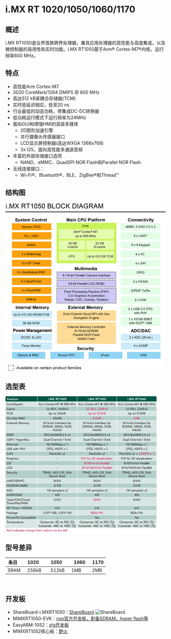 # i.MX RT 1020/1050/1060/1170
## 概述
i.MX RT1050是业界首款跨界处理器，兼具应用处理器的高性能与高度集成，以及微控制器的易用性和实时功能。i.MX RT1050基于Arm® Cortex-M7®内核，运行频率600 MHz。     

## 特点

   - 高性能Arm Cortex-M7
   - 3020 CoreMark/1284 DMIPS @ 600 MHz
   - 高达512 kB紧耦合存储器(TCM)
   - 实时低延迟相应，低至20 ns
   - 行业最低的动态功耗，带集成DC-DC转换器
   - 低功耗运行模式下运行频率为24MHz
   - 面向GUI和增强HMI的高级多媒体
       - 2D图形加速引擎
       - 并行摄像头传感器接口
       - LCD显示屏控制器(高达WXGA 1366x768)
       - 3x I2S，面向高性能多通道音频
   - 丰富的外部存储接口选项
       - NAND、eMMC、QuadSPI NOR Flash和Parallel NOR Flash
   - 无线连接接口：
       - Wi-Fi®、Bluetooth®、BLE、ZigBee®和Thread™

## 结构图
![](../Pic/Misc/rtkt2.jpg)

## 选型表
![](../Pic/Misc/imxrt10xx.jpg)

## 型号差异
条目  |  1020   |  1050   |   1060   |  1170
-----|---------|----------|---------|---------
SRAM |  256kB  |   512kB  |   1MB   |   2MB
 
## 开发板     
- ShareBoard-i.MXRT1050：[ShareBoard](https://github.com/Share-Board/ShareBoard-iMXRT1050) ![ShareBoard](https://github.com/Share-Board/ShareBoard-iMXRT1050/blob/master/Pic/PCB_Front.png?raw=true)
- MIMXRT1050-EVK：[nxp官方开发板，配备SDRAM，hyper flash等](https://www.nxp.com/products/processors-and-microcontrollers/applications-processors/i.mx-applications-processors/i.mx-rt-series/i.mx-rt1050-evaluation-kit:MIMXRT1050-EVK)   
- EasyARM-1052：[zlg开发板](http://www.zlgmcu.com/Category_2495/Index.aspx#id3)
- MIMXRT1052核心板：[野火](https://item.taobao.com/item.htm?spm=a1z10.3-c.w4002-10310241583.17.68856b46etnS2A&id=565533049348)

